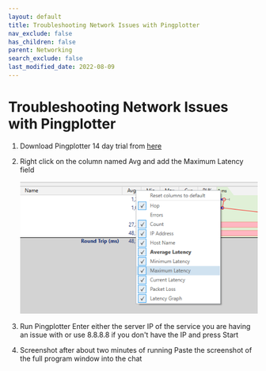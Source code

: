 ```yaml
---
layout: default
title: Troubleshooting Network Issues with Pingplotter
nav_exclude: false
has_children: false
parent: Networking
search_exclude: false
last_modified_date: 2022-08-09
---
```

# Troubleshooting Network Issues with Pingplotter

1. Download Pingplotter 14 day trial from [here](https://www.pingplotter.com/download)
2. Right click on the column named Avg and add the Maximum Latency field

    ![pingplotter column](/assets/factoids/pingplotter.png)

3. Run Pingplotter
Enter either the server IP of the service you are having an issue with or use 8.8.8.8 if you don't have the IP and press Start
4. Screenshot after about two minutes of running
Paste the screenshot of the full program window into the chat
